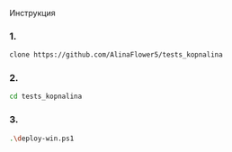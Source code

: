 Инструкция
### 1.
```bash
clone https://github.com/AlinaFlower5/tests_kopnalina
```
### 2. 
```bash
cd tests_kopnalina
```
### 3. 
```bash
.\deploy-win.ps1
```
